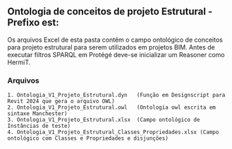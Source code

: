 ## Ontologia de conceitos de projeto Estrutural - Prefixo est:

Os arquivos Excel de esta pasta contêm o campo ontológico de conceitos para projeto estrutural para serem utilizados em projetos BIM.
Antes de executar filtros SPARQL em Protégé deve-se inicializar um Reasoner como HermiT.

### Arquivos
    1. Ontologia_V1_Projeto_Estrutural.dyn   (Função em Designscript para Revit 2024 que gera o arquivo OWL)
    2. Ontologia_V1_Projeto_Estrutural.owl   (Ontologia owl escrita em sintaxe Manchester)
    3. Ontologia_V1_Projeto_Estrutural.xlsx  (Campo ontológico de Instâncias de teste)
    4. Ontologia_V1_Projeto_Estrutural_Classes_Propriedades.xlsx (Campo ontológico com Classes e Propriedades e disjunções) 
